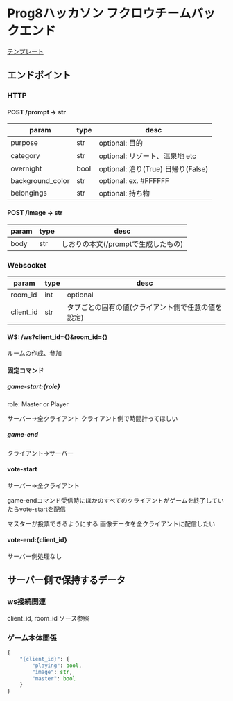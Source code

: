 # Prog8ハッカソン フクロウチームバックエンド

[テンプレート]("https://github.com/foasho/fastapi-lambda")

## エンドポイント

### HTTP

#### POST /prompt → str

| param | type | desc |
| -- | -- | -- |
| purpose | str | optional: 目的 |
| category | str | optional: リゾート、温泉地 etc |
| overnight | bool | optional: 泊り(True) 日帰り(False) |
| background_color | str | optional: ex. #FFFFFF |
| belongings | str | optional: 持ち物 |

#### POST /image → str

| param | type | desc |
| -- | -- | -- |
| body | str | しおりの本文(/promptで生成したもの) |

### Websocket

| param | type | desc |
| -- | -- | -- |
| room_id | int | optional |
| client_id | str | タブごとの固有の値(クライアント側で任意の値を設定) |

#### WS: /ws?client_id={}&room_id={}

ルームの作成、参加

#### 固定コマンド

##### game-start:{role}

role: Master or Player

サーバー→全クライアント
クライアント側で時間計ってほしい

##### game-end

クライアント→サーバー

#### vote-start

サーバー→全クライアント

game-endコマンド受信時にほかのすべてのクライアントがゲームを終了していたらvote-startを配信

マスターが投票できるようにする
画像データを全クライアントに配信したい

#### vote-end:{client_id}

サーバー側処理なし

## サーバー側で保持するデータ

### ws接続関連

client_id, room_id
ソース参照

### ゲーム本体関係

```python
{
    "{client_id}": {
        "playing": bool,
        "image": str,
        "master": bool
    }
}
```
